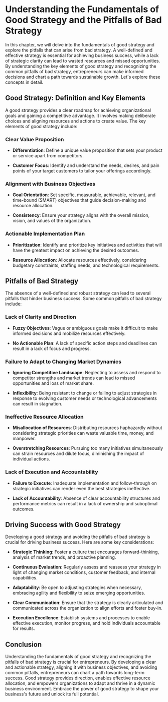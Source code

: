 Understanding the Fundamentals of Good Strategy and the Pitfalls of Bad Strategy
=========================================================================================

In this chapter, we will delve into the fundamentals of good strategy and explore the pitfalls that can arise from bad strategy. A well-defined and effective strategy is essential for achieving business success, while a lack of strategic clarity can lead to wasted resources and missed opportunities. By understanding the key elements of good strategy and recognizing the common pitfalls of bad strategy, entrepreneurs can make informed decisions and chart a path towards sustainable growth. Let's explore these concepts in detail.

Good Strategy: Definition and Key Elements
------------------------------------------

A good strategy provides a clear roadmap for achieving organizational goals and gaining a competitive advantage. It involves making deliberate choices and aligning resources and actions to create value. The key elements of good strategy include:

### Clear Value Proposition

* **Differentiation**: Define a unique value proposition that sets your product or service apart from competitors.

* **Customer Focus**: Identify and understand the needs, desires, and pain points of your target customers to tailor your offerings accordingly.

### Alignment with Business Objectives

* **Goal Orientation**: Set specific, measurable, achievable, relevant, and time-bound (SMART) objectives that guide decision-making and resource allocation.

* **Consistency**: Ensure your strategy aligns with the overall mission, vision, and values of the organization.

### Actionable Implementation Plan

* **Prioritization**: Identify and prioritize key initiatives and activities that will have the greatest impact on achieving the desired outcomes.

* **Resource Allocation**: Allocate resources effectively, considering budgetary constraints, staffing needs, and technological requirements.

Pitfalls of Bad Strategy
------------------------

The absence of a well-defined and robust strategy can lead to several pitfalls that hinder business success. Some common pitfalls of bad strategy include:

### Lack of Clarity and Direction

* **Fuzzy Objectives**: Vague or ambiguous goals make it difficult to make informed decisions and mobilize resources effectively.

* **No Actionable Plan**: A lack of specific action steps and deadlines can result in a lack of focus and progress.

### Failure to Adapt to Changing Market Dynamics

* **Ignoring Competitive Landscape**: Neglecting to assess and respond to competitor strengths and market trends can lead to missed opportunities and loss of market share.

* **Inflexibility**: Being resistant to change or failing to adjust strategies in response to evolving customer needs or technological advancements can result in stagnation.

### Ineffective Resource Allocation

* **Misallocation of Resources**: Distributing resources haphazardly without considering strategic priorities can waste valuable time, money, and manpower.

* **Overstretching Resources**: Pursuing too many initiatives simultaneously can strain resources and dilute focus, diminishing the impact of individual actions.

### Lack of Execution and Accountability

* **Failure to Execute**: Inadequate implementation and follow-through on strategic initiatives can render even the best strategies ineffective.

* **Lack of Accountability**: Absence of clear accountability structures and performance metrics can result in a lack of ownership and suboptimal outcomes.

Driving Success with Good Strategy
----------------------------------

Developing a good strategy and avoiding the pitfalls of bad strategy is crucial for driving business success. Here are some key considerations:

* **Strategic Thinking**: Foster a culture that encourages forward-thinking, analysis of market trends, and proactive planning.

* **Continuous Evaluation**: Regularly assess and reassess your strategy in light of changing market conditions, customer feedback, and internal capabilities.

* **Adaptability**: Be open to adjusting strategies when necessary, embracing agility and flexibility to seize emerging opportunities.

* **Clear Communication**: Ensure that the strategy is clearly articulated and communicated across the organization to align efforts and foster buy-in.

* **Execution Excellence**: Establish systems and processes to enable effective execution, monitor progress, and hold individuals accountable for results.

Conclusion
--------------------------------------

Understanding the fundamentals of good strategy and recognizing the pitfalls of bad strategy is crucial for entrepreneurs. By developing a clear and actionable strategy, aligning it with business objectives, and avoiding common pitfalls, entrepreneurs can chart a path towards long-term success. Good strategy provides direction, enables effective resource allocation, and empowers organizations to adapt and thrive in a dynamic business environment. Embrace the power of good strategy to shape your business's future and unlock its full potential.
